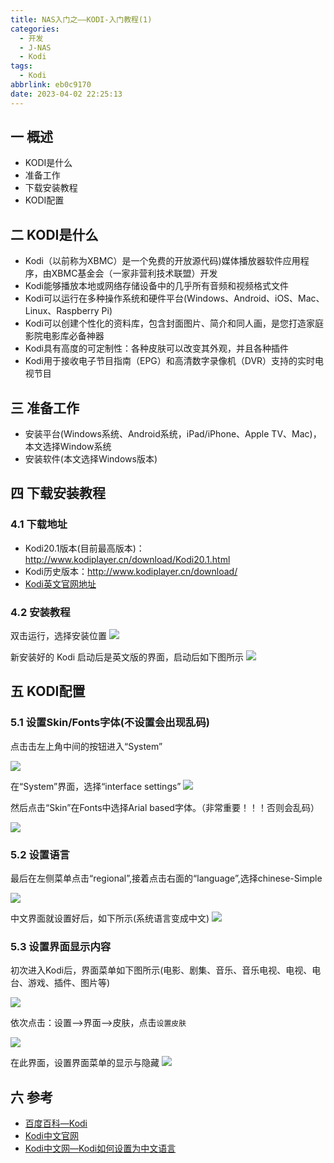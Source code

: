 ```yaml
---
title: NAS入门之——KODI-入门教程(1)
categories:
  - 开发
  - J-NAS
  - Kodi
tags:
  - Kodi
abbrlink: eb0c9170
date: 2023-04-02 22:25:13
---
```

## 一 概述

* KODI是什么
* 准备工作
* 下载安装教程
* KODI配置

<!--more-->

## 二 KODI是什么

* Kodi（以前称为XBMC）是一个免费的开放源代码)媒体播放器软件应用程序，由XBMC基金会（一家非营利技术联盟）开发
* Kodi能够播放本地或网络存储设备中的几乎所有音频和视频格式文件
* Kodi可以运行在多种操作系统和硬件平台(Windows、Android、iOS、Mac、Linux、Raspberry Pi)
* Kodi可以创建个性化的资料库，包含封面图片、简介和同人画，是您打造家庭影院电影库必备神器
* Kodi具有高度的可定制性：各种皮肤可以改变其外观，并且各种插件
* Kodi用于接收电子节目指南（EPG）和高清数字录像机（DVR）支持的实时电视节目

## 三 准备工作

* 安装平台(Windows系统、Android系统，iPad/iPhone、Apple TV、Mac)，本文选择Window系统
* 安装软件(本文选择Windows版本)

## 四 下载安装教程

### 4.1 下载地址

* Kodi20.1版本(目前最高版本)：http://www.kodiplayer.cn/download/Kodi20.1.html
* Kodi历史版本：http://www.kodiplayer.cn/download/
* [Kodi英文官网地址](https://kodi.tv/download/)

### 4.2 安装教程

双击运行，选择安装位置
![][1]

新安装好的 Kodi 启动后是英文版的界面，启动后如下图所示
![][2]

## 五 KODI配置

### 5.1 设置Skin/Fonts字体(不设置会出现乱码)

点击击左上角中间的按钮进入“System”

![][3]

在“System”界面，选择“interface settings”
![][4]

然后点击“Skin”在Fonts中选择Arial based字体。（非常重要！！！否则会乱码）

![][5]

### 5.2 设置语言

最后在左侧菜单点击“regional”,接着点击右面的“language”,选择chinese-Simple

![][5]

中文界面就设置好后，如下所示(系统语言变成中文)
![][6]

### 5.3 设置界面显示内容

初次进入Kodi后，界面菜单如下图所示(电影、剧集、音乐、音乐电视、电视、电台、游戏、插件、图片等)

![][8]

依次点击：设置——>界面——>皮肤，点击`设置皮肤`

![][9]

在此界面，设置界面菜单的显示与隐藏
![][10]

## 六 参考

* [百度百科—Kodi](https://baike.baidu.com/item/Kodi/22721123)
* [Kodi中文官网](http://www.kodiplayer.cn/)
* [Kodi中文网—Kodi如何设置为中文语言](http://www.kodiplayer.cn/course/2864.html)



[1]:https://jsd.onmicrosoft.cn/gh/PGzxc/CDN/blog-nas/nas-kodi-1-install.png
[2]:https://jsd.onmicrosoft.cn/gh/PGzxc/CDN/blog-nas/nas-kodi-1-install-finish.png
[3]:https://jsd.onmicrosoft.cn/gh/PGzxc/CDN/blog-nas/nas-kodi-1-set-skin-click.png
[4]:https://jsd.onmicrosoft.cn/gh/PGzxc/CDN/blog-nas/nas-kodi-1-set-skin-interface.png
[5]:https://jsd.onmicrosoft.cn/gh/PGzxc/CDN/blog-nas/nas-kodi-1-set-skin-fonts-arial.png
[6]:https://jsd.onmicrosoft.cn/gh/PGzxc/CDN/blog-nas/nas-kodi-1-set-language-chinese.png
[7]:https://jsd.onmicrosoft.cn/gh/PGzxc/CDN/blog-nas/nas-kodi-1-set-language-finish.png
[8]:https://jsd.onmicrosoft.cn/gh/PGzxc/CDN/blog-nas/nas-kodi-1-home-view-default.png
[9]:https://jsd.onmicrosoft.cn/gh/PGzxc/CDN/blog-nas/nas-kodi-1-home-view-set-skin.png
[10]:https://jsd.onmicrosoft.cn/gh/PGzxc/CDN/blog-nas/nas-kodi-1-home-view-set-show.png